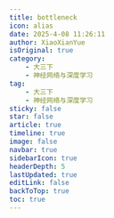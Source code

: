 ```yaml
---
title: bottleneck
icon: alias
date: 2025-4-08 11:26:11
author: XiaoXianYue
isOriginal: true
category: 
    - 大三下
    - 神经网络与深度学习
tag:
    - 大三下
    - 神经网络与深度学习
sticky: false
star: false
article: true
timeline: true
image: false
navbar: true
sidebarIcon: true
headerDepth: 5
lastUpdated: true
editLink: false
backToTop: true
toc: true
---
```


